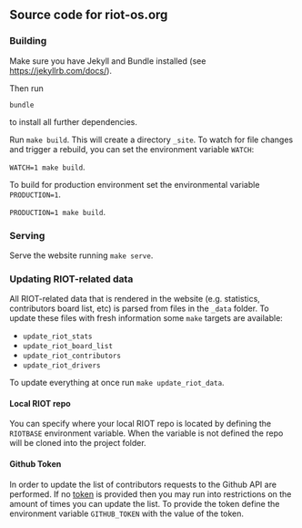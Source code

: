 ## Source code for riot-os.org

### Building
Make sure you have Jekyll and Bundle installed (see https://jekyllrb.com/docs/).

Then run

```
bundle
```

to install all further dependencies.

Run `make build`. This will create a directory `_site`. To watch
for file changes and trigger a rebuild, you can set the environment variable
`WATCH`:

`WATCH=1 make build`.

To build for production environment set the environmental variable
`PRODUCTION=1`.

`PRODUCTION=1 make build`.

### Serving

Serve the website running `make serve`.

### Updating RIOT-related data
All RIOT-related data that is rendered in the website (e.g. statistics,
contributors board list, etc) is parsed from files in the `_data` folder. To
update these files with fresh information some `make` targets are available:

- `update_riot_stats`
- `update_riot_board_list`
- `update_riot_contributors`
- `update_riot_drivers`

To update everything at once run `make update_riot_data`.

#### Local RIOT repo
You can specify where your local RIOT repo is located by defining the `RIOTBASE`
environment variable. When the variable is not defined the repo will be cloned
into the project folder.

#### Github Token
In order to update the list of contributors requests to the Github API are performed.
If no [token](https://docs.github.com/en/github/authenticating-to-github/creating-a-personal-access-token) is provided then you may run into restrictions on the
amount of times you can update the list. To provide the token define the environment
variable `GITHUB_TOKEN` with the value of the token.
